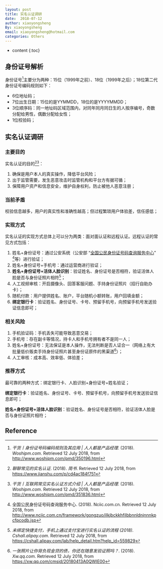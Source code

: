 ```yaml
---
layout: post
title: 实名认证调研
date:  2018-07-12
author: xiaoyongsheng
By: xiaoyongsheng
email: xiaoyongsheng@hotmail.com  
categories: Others
---
```


* content
{:toc}

## 身份证号解析

身份证号[^6]主要分为两种：15位（1999年之前）、18位（1999年之后）；18位第二代身份证号编码规则如下：

- 6位地址码；
- 7位出生日期：15位的是YYMMDD，18位的是YYYYMMDD；
- 3位顺序码：同一地址码区域范围内，对同年同月同日生的人按序编号，奇数分配给男性，偶数分配给女性；
- 1位校验码；

## 实名认证调研

### 主要目的

实名认证的目的[^1][^5]：

1. 确保是用户本人的真实操作，降低平台风险；
2. 出于监管需要，发生恶意攻击时监管机构和平台方有据可循；
3. 保障用户资产和信息安全，维护自身权利，防止被他人恶意注册；

### 当前矛盾

校验信息越多，用户的真实性和准确性越高；但过程繁琐用户体验差，信任感低；

### 实现方式

实名认证的实现方式总体上可以分为两类：面对面认证和远程认证。远程认证的常见方式包括：

1. 姓名+身份证号：通过公安系统（公安部 “[全国公民身份证号码查询服务中心](http://www.nciic.com.cn/framework/gongzuo/gchcpofhhfilbbnnldnjnnnkpcfpcodb.jsp)” [^2]等）进行验证；
2. 姓名+身份证号+手机号：通过运营商进行验证；
3. **姓名+身份证号+活体人脸识别**：验证姓名、身份证号是否相符，验证活体人脸是否与身份证照片相符[^7]；
4. 人工视频审核：开启摄像头、回答客服问题、手持身份证照片（招行自助办卡）；
5. 随机付款：用户提供姓名、账户，平台随机小额转账，用户回填金额；
6. **绑定银行卡**：验证姓名、身份证号、卡号、预留手机号，向预留手机号发送验证信息即可；

### 相关风险

1. 手机验证码：手机丢失可能导致恶意交易；
2. 手机号：存在副卡等情况，持卡人和手机号拥有者不是同一人；
3. 姓名+身份证号：无法保证是本人操作，无法判断是否人证合一（网络上有大批量低价贩卖手持身份证照片甚至身份证原件的黑渠道[^3]）；
4. 人工审核：成本高、效率低、体验差；

### 推荐方式

最可靠的两种方式：绑定银行卡、人脸识别+身份证号+姓名验证；

**绑定银行卡**：验证姓名、身份证号、卡号、预留手机号，向预留手机号发送验证信息即可；

**姓名+身份证号+活体人脸识别**：验证姓名、身份证号是否相符，验证活体人脸是否与身份证照片相符；



## Reference

[^1]: *聊聊常见的实名认证*. (2018). *简书*. Retrieved 12 July 2018, from https://www.jianshu.com/p/cd4ac184f751
[^2]: 全国公民身份证号码查询服务中心. (2018). Nciic.com.cn. Retrieved 12 July 2018, from http://www.nciic.com.cn/framework/gongzuo/ilkjbckkhfilbbnnldnjnnnkpcfpcodb.jsp
[^3]: *一张照片让你背负现金贷的债，你还在随意发验证照吗？*. (2018). *Xw.qq.com*. Retrieved 12 July 2018, from https://xw.qq.com/cmsid/20180413A0QWIE00
[^4]: 芝麻信用商家服务平台(2018). *B.zmxy.com.cn*. Retrieved 12 July 2018, from https://b.zmxy.com.cn/technology/technicalAuths.htm
[^5]: *干货丨互联网常见实名认证方式介绍 | 人人都是产品经理*. (2018). *Woshipm.com*. Retrieved 12 July 2018, from http://www.woshipm.com/pmd/351836.html
[^6]: *干货丨身份证号码编码规则及其应用 | 人人都是产品经理*. (2018). *Woshipm.com*. Retrieved 12 July 2018, from http://www.woshipm.com/pmd/350196.html
[^7]: *未绑定快捷支付，手机上通过支付宝进行实名认证的流程 (2018). Cshall.alipay.com*. Retrieved 12 July 2018, from https://cshall.alipay.com/lab/help_detail.htm?help_id=559829
